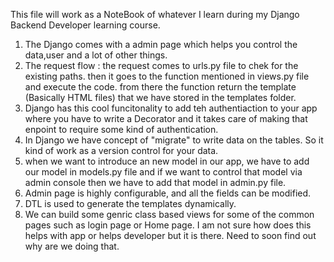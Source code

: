 This file will work as a NoteBook of whatever I learn during my Django Backend Developer learning course.

1. The Django comes with a admin page which helps you control the data,user and a lot of other things.
2. The request flow : the request comes to urls.py file to chek for the existing paths. then it goes to the function mentioned in views.py file and execute the code. from there the function return the template (Basically HTML files) that we have stored in the templates folder.
3. Django has this cool funcitonality to add teh authentiaction to your app where you have to write a Decorator and it takes care of making that enpoint to require some kind of authentication.
4. In Django we have concept of "migrate" to write data on the tables. So it kind of work as a version control for your data. 
5. when we want to introduce an new model in our app, we have to add our model in models.py file and if we want to control that model via admin console then we have to add that model in admin.py file. 
6. Admin page is highly configurable, and all the fields can be modified.
7. DTL is used to generate the templates dynamically. 
8. We can build some genric class based views for some of the common pages such as login page or Home page. I am not sure how does this helps with app or helps developer but it is there. Need to soon find out why are we doing that.